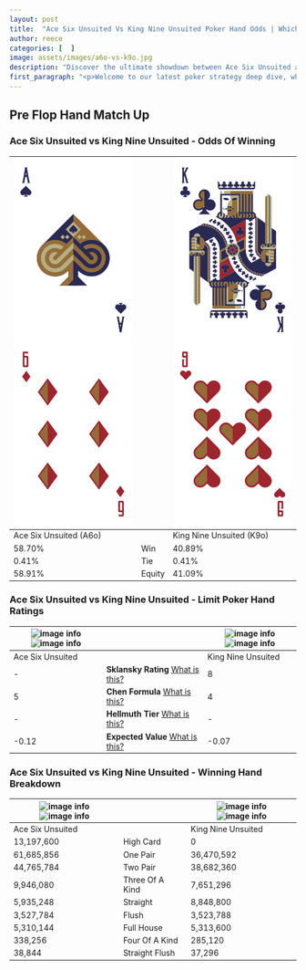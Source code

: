 ```yaml
---
layout: post
title:  "Ace Six Unsuited Vs King Nine Unsuited Poker Hand Odds | Which Is The Better Hand In Poker? A Complete Guide"
author: reece
categories: [  ]
image: assets/images/a6o-vs-k9o.jpg
description: "Discover the ultimate showdown between Ace Six Unsuited and King Nine Unsuited in poker! Uncover the odds, strategies, and scenarios where one hand triumphs over the other. Get ready to up your poker game with this thrilling analysis."
first_paragraph: "<p>Welcome to our latest poker strategy deep dive, where we're pitting two distinct hands against each other in a high-stakes showdown: Ace Six Unsuited vs King Nine Unsuited.</p><p>In the dynamic world of poker, every decision counts, and knowing which hand holds the upper hand is key to your success at the table.</p><p>In this article, we'll dissect these two hands, explore the scenarios where one dominates the other, and equip you with the knowledge to make strategic choices that can tip the odds in your favor.</p><p>Get ready to unravel the intriguing dynamics of these poker hands and elevate your game to new heights.</p>"
---
```




[comment]: # (sp0)

## Pre Flop Hand Match Up

<div class="table hand-ratings" markdown="1"> 



### Ace Six Unsuited vs King Nine Unsuited - Odds Of Winning


    
| ![image info](assets/images/hand1/a.png) ![image info](assets/images/hand1/6o.png) |  | ![image info](assets/images/hand2/k.png) ![image info](assets/images/hand2/9o.png) |
| -------- | -------- | -------- |
| Ace Six Unsuited (A6o) |  | King Nine Unsuited (K9o) |
| 58.70% | Win | 40.89% |
| 0.41% | Tie | 0.41% |
| 58.91% | Equity | 41.09% |




[comment]: # (sp1)



### Ace Six Unsuited vs King Nine Unsuited - Limit Poker Hand Ratings


    
| ![image info](https://www.riverpairs.com/assets/images/hand1/a.png) ![image info](https://www.riverpairs.com/assets/images/hand1/6o.png) |  | ![image info](https://www.riverpairs.com/assets/images/hand2/k.png) ![image info](https://www.riverpairs.com/assets/images/hand2/9o.png) |
| -------- | -------- | -------- |
| Ace Six Unsuited |  | King Nine Unsuited |
| - | **Sklansky Rating** [What is this?](/sklansky-rating-explained) | 8 |
| 5 | **Chen Formula** [What is this?](/chen-formula-explained) | 4 |
| - | **Hellmuth Tier** [What is this?](/Hellmuth-tier-explained) | - |
| -0.12 | **Expected Value** [What is this?](/expected-value-explained) | -0.07 |




[comment]: # (sp2)



### Ace Six Unsuited vs King Nine Unsuited - Winning Hand Breakdown


    
| ![image info](https://www.riverpairs.com/assets/images/hand1/a.png) ![image info](https://www.riverpairs.com/assets/images/hand1/6o.png) |  | ![image info](https://www.riverpairs.com/assets/images/hand2/k.png) ![image info](https://www.riverpairs.com/assets/images/hand2/9o.png) |
| -------- | -------- | -------- |
| Ace Six Unsuited |  | King Nine Unsuited |
| 13,197,600 | High Card | 0 |
| 61,685,856 | One Pair | 36,470,592 |
| 44,765,784 | Two Pair | 38,682,360 |
| 9,946,080 | Three Of A Kind | 7,651,296 |
| 5,935,248 | Straight | 8,848,800 |
| 3,527,784 | Flush | 3,523,788 |
| 5,310,144 | Full House | 5,313,600 |
| 338,256 | Four Of A Kind | 285,120 |
| 38,844 | Straight Flush | 37,296 |




[comment]: # (sp3)



</div>

[comment]: # (sp4)



[comment]: # (sp5)

